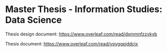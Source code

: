 # Master Thesis - Information Studies: Data Science

Thesis design document: https://www.overleaf.com/read/dxmmnfzzykyb

Thesis document: https://www.overleaf.com/read/ypyggpjddcjx
